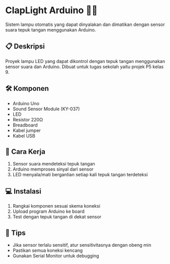 # ClapLight Arduino 👏💡

Sistem lampu otomatis yang dapat dinyalakan dan dimatikan dengan sensor suara tepuk tangan menggunakan Arduino.

## 📋 Deskripsi

Proyek lampu LED yang dapat dikontrol dengan tepuk tangan menggunakan sensor suara dan Arduino. Dibuat untuk tugas sekolah yaitu projek P5 kelas 9.

## 🛠️ Komponen

- Arduino Uno
- Sound Sensor Module (KY-037)
- LED
- Resistor 220Ω
- Breadboard
- Kabel jumper
- Kabel USB


## 🚀 Cara Kerja

1. Sensor suara mendeteksi tepuk tangan
2. Arduino memproses sinyal dari sensor
3. LED menyala/mati bergantian setiap kali tepuk tangan terdeteksi

## 💻 Instalasi

1. Rangkai komponen sesuai skema koneksi
2. Upload program Arduino ke board
3. Test dengan tepuk tangan di dekat sensor

## 🔧 Tips

- Jika sensor terlalu sensitif, atur sensitivitasnya dengan obeng min
- Pastikan semua koneksi kencang
- Gunakan Serial Monitor untuk debugging

